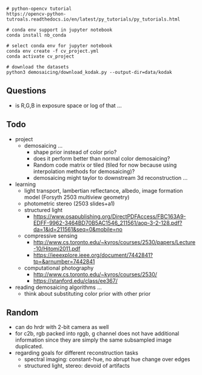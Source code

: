 


```
# python-opencv tutorial
https://opencv-python-tutroals.readthedocs.io/en/latest/py_tutorials/py_tutorials.html

# conda env support in jupyter notebook
conda install nb_conda

# select conda env for jupyter notebook
conda env create -f cv_project.yml
conda activate cv_project

# download the datasets 
python3 demosaicing/download_kodak.py --output-dir=data/kodak
```


## Questions 


+ is R,G,B in exposure space or log of that ...


## Todo

+ project
    + demosaicing ... 
        + shape prior instead of color prio?
        + does it perform better than normal color demosaicing?
        + Random code matrix or tiled (tiled for now because using interpolation methods for demosaicing)?
        + demosaicing might taylor to downstream 3d reconstruction ...
+ learning
    + light transport, lambertian reflectance, albedo, image formation model (Forsyth 2503 multiview geometry)
    + photometric stereo (2503 slides+a1)
    + structured light
        + https://www.osapublishing.org/DirectPDFAccess/FBC163A9-EDFF-9962-3464BD70B5AC1546_211561/aop-3-2-128.pdf?da=1&id=211561&seq=0&mobile=no
    + compressive sensing 
        + http://www.cs.toronto.edu/~kyros/courses/2530/papers/Lecture-10/Hitomi2011.pdf
        + https://ieeexplore.ieee.org/document/7442841?tp=&arnumber=7442841
    + computational photography
        + http://www.cs.toronto.edu/~kyros/courses/2530/
        + https://stanford.edu/class/ee367/
+ reading demosaicing algorithms ...
    + think about substituting color prior with other prior 


## Random

+ can do hrdr with 2-bit camera as well
+ for c2b, rgb packed into rggb, g channel does not have additional information since they are simply the same subsampled image duplicated.
+ regarding goals for different reconstruction tasks
    + spectral imaging: constant-hue, no abrupt hue change over edges
    + structured light, stereo: devoid of artifacts
